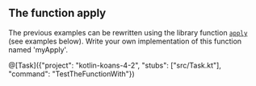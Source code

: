 ## The function apply

The previous examples can be rewritten using the library function
[`apply`](https://kotlinlang.org/api/latest/jvm/stdlib/kotlin/apply.html) (see examples below).
Write your own implementation of this function named 'myApply'.

@[Task]({"project": "kotlin-koans-4-2", "stubs": ["src/Task.kt"], "command": "TestTheFunctionWith"})